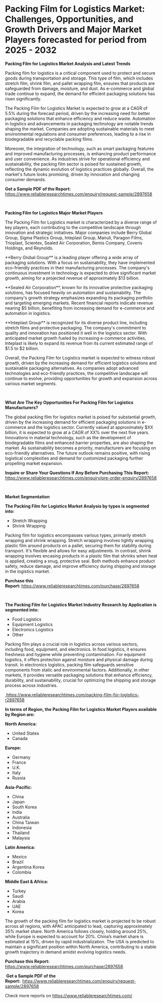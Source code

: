 <p><h1>Packing Film for Logistics Market: Challenges, Opportunities, and Growth Drivers and Major Market Players forecasted for period from 2025 - 2032</h1></p><p><strong>Packing Film for Logistics Market Analysis and Latest Trends</strong></p>
<p><p>Packing film for logistics is a critical component used to protect and secure goods during transportation and storage. This type of film, which includes stretch film, shrink film, and pallet wrapping film, ensures that products are safeguarded from damage, moisture, and dust. As e-commerce and global trade continue to expand, the demand for efficient packaging solutions has risen significantly.</p><p>The Packing Film for Logistics Market is expected to grow at a CAGR of 5.5% during the forecast period, driven by the increasing need for better packaging solutions that enhance efficiency and reduce waste. Automation in logistics and advancements in packaging technology are notable trends shaping the market. Companies are adopting sustainable materials to meet environmental regulations and consumer preferences, leading to a rise in biodegradable and recyclable packing films.</p><p>Moreover, the integration of technology, such as smart packaging features and improved manufacturing processes, is enhancing product performance and user convenience. As industries strive for operational efficiency and sustainability, the packing film sector is poised for sustained growth, reflecting the dynamic evolution of logistics practices globally. Overall, the market's future looks promising, driven by innovation and changing consumer demands.</p></p>
<p><strong>Get a Sample PDF of the Report:&nbsp;</strong> <a href="https://www.reliableresearchtimes.com/enquiry/request-sample/2897658?utm_campaign=2454&utm_medium=2&utm_source=Github&utm_content=ia&utm_term=15032025&utm_id=packing-film-for-logistics">https://www.reliableresearchtimes.com/enquiry/request-sample/2897658</a></p>
<p>&nbsp;</p>
<p><strong>Packing Film for Logistics Major Market Players</strong></p>
<p><p>The Packing Film for Logistics market is characterized by a diverse range of key players, each contributing to the competitive landscape through innovation and strategic initiatives. Major companies include Berry Global Group, Sigma Plastics Group, Inteplast Group, Manuli, Paragon Films, Trioplast, Scientex, Sealed Air Corporation, Bemis Company, Coveris Holdings, and Reynolds.</p><p>**Berry Global Group** is a leading player offering a wide array of packaging solutions. With a focus on sustainability, they have implemented eco-friendly practices in their manufacturing processes. The company's continuous investment in technology is expected to drive significant market growth, aiming for a projected revenue of approximately $13 billion.</p><p>**Sealed Air Corporation**, known for its innovative protective packaging solutions, has focused heavily on automation and sustainability. The company's growth strategy emphasizes expanding its packaging portfolio and targeting emerging markets. Recent financial reports indicate revenue nearing $5 billion, benefiting from increasing demand for e-commerce and automation in logistics.</p><p>**Inteplast Group** is recognized for its diverse product line, including stretch films and protective packaging. The company's commitment to quality and innovation has positioned it well in the logistics sector. With anticipated market growth fueled by increasing e-commerce activities, Inteplast is likely to expand its revenue from its current estimated range of $1.5 to $2 billion.</p><p>Overall, the Packing Film for Logistics market is expected to witness robust growth, driven by the increasing demand for efficient logistics solutions and sustainable packaging alternatives. As companies adopt advanced technologies and eco-friendly practices, the competitive landscape will continue to evolve, providing opportunities for growth and expansion across various market segments.</p></p>
<p>&nbsp;</p>
<p><strong>What Are The Key Opportunities For Packing Film for Logistics Manufacturers?</strong></p>
<p><p>The global packing film for logistics market is poised for substantial growth, driven by the increasing demand for efficient packaging solutions in e-commerce and the logistics sector. Currently valued at approximately $XX billion, it is expected to grow at a CAGR of XX% over the next five years. Innovations in material technology, such as the development of biodegradable films and enhanced barrier properties, are also shaping the market. As sustainability becomes a priority, manufacturers are focusing on eco-friendly alternatives. The future outlook remains positive, with rising logistical complexities and demand for customized packaging further propelling market expansion.</p></p>
<p><strong>Inquire or Share Your Questions If Any Before Purchasing This Report:</strong> <a href="https://www.reliableresearchtimes.com/enquiry/pre-order-enquiry/2897658?utm_campaign=2454&utm_medium=2&utm_source=Github&utm_content=ia&utm_term=15032025&utm_id=packing-film-for-logistics">https://www.reliableresearchtimes.com/enquiry/pre-order-enquiry/2897658</a></p>
<p>&nbsp;</p>
<p><strong>Market Segmentation</strong></p>
<p><strong>The Packing Film for Logistics Market Analysis by types is segmented into:</strong></p>
<p><ul><li>Stretch Wrapping</li><li>Shrink Wrapping</li></ul></p>
<p><p>Packing film for logistics encompasses various types, primarily stretch wrapping and shrink wrapping. Stretch wrapping involves tightly wrapping plastic film around products on a pallet, securing them for stability during transport. It's flexible and allows for easy adjustments. In contrast, shrink wrapping involves encasing products in a plastic film that shrinks when heat is applied, creating a snug, protective seal. Both methods enhance product safety, reduce damage, and improve efficiency during shipping and storage in the logistics market.</p></p>
<p><strong>Purchase this Report:&nbsp;</strong><a href="https://www.reliableresearchtimes.com/purchase/2897658?utm_campaign=2454&utm_medium=2&utm_source=Github&utm_content=ia&utm_term=15032025&utm_id=packing-film-for-logistics">https://www.reliableresearchtimes.com/purchase/2897658</a></p>
<p>&nbsp;</p>
<p><strong>The Packing Film for Logistics Market Industry Research by Application is segmented into:</strong></p>
<p><ul><li>Food Logistics</li><li>Equipment Logistics</li><li>Electronics Logistics</li><li>Other</li></ul></p>
<p><p>Packing film plays a crucial role in logistics across various sectors, including food, equipment, and electronics. In food logistics, it ensures freshness and hygiene while preventing contamination. For equipment logistics, it offers protection against moisture and physical damage during transit. In electronics logistics, packing film safeguards sensitive components from static and environmental factors. Additionally, in other markets, it provides versatile packaging solutions that enhance efficiency, durability, and sustainability, crucial for optimizing the shipping and storage process across industries.</p></p>
<p><a href="https://www.reliableresearchtimes.com/packing-film-for-logistics-r2897658?utm_campaign=2454&utm_medium=2&utm_source=Github&utm_content=ia&utm_term=15032025&utm_id=packing-film-for-logistics">&nbsp;https://www.reliableresearchtimes.com/packing-film-for-logistics-r2897658</a></p>
<p><strong>In terms of Region, the Packing Film for Logistics Market Players available by Region are:</strong></p>
<p>
    <p> <strong> North America: </strong>
        <ul>
            <li>United States</li>
            <li>Canada</li>
        </ul>
        </p> 
    <p> <strong> Europe: </strong>
        <ul>
            <li>Germany</li>
            <li>France</li>
            <li>U.K.</li>
            <li>Italy</li>
            <li>Russia</li>
        </ul>
        </p> 
    <p> <strong> Asia-Pacific: </strong>
        <ul>
            <li>China</li>
            <li>Japan</li>
            <li>South Korea</li>
            <li>India</li>
            <li>Australia</li>
            <li>China Taiwan</li>
            <li>Indonesia</li>
            <li>Thailand</li>
            <li>Malaysia</li>
        </ul>
        </p> 
    <p> <strong> Latin America: </strong>
        <ul>
            <li>Mexico</li>
            <li>Brazil</li>
            <li>Argentina Korea</li>
            <li>Colombia</li>
        </ul>
        </p> 
    <p> <strong> Middle East & Africa: </strong>
        <ul>
            <li>Turkey</li>
            <li>Saudi</li>
            <li>Arabia</li>
            <li>UAE</li>
            <li>Korea</li>
        </ul>
    </p>
    </p>
<p><p>The growth of the packing film for logistics market is projected to be robust across all regions, with APAC anticipated to lead, capturing approximately 35% market share. North America follows closely, holding around 25%, while Europe is expected to account for 20%. China’s market share is estimated at 15%, driven by rapid industrialization. The USA is predicted to maintain a significant position within North America, contributing to a stable growth trajectory in demand amidst evolving logistics needs.</p></p>
<p><strong>Purchase this Report: </strong><a href="https://www.reliableresearchtimes.com/purchase/2897658?utm_campaign=2454&utm_medium=2&utm_source=Github&utm_content=ia&utm_term=15032025&utm_id=packing-film-for-logistics">https://www.reliableresearchtimes.com/purchase/2897658</a></p>
<p>&nbsp;<strong>Get a Sample PDF of the Report:&nbsp;&nbsp;</strong><a href="https://www.reliableresearchtimes.com/enquiry/request-sample/2897658?utm_campaign=2454&utm_medium=2&utm_source=Github&utm_content=ia&utm_term=15032025&utm_id=packing-film-for-logistics">https://www.reliableresearchtimes.com/enquiry/request-sample/2897658</a></p>
<p><strong></strong></p>
<p>Check more reports on <a href="https://www.reliableresearchtimes.com/?utm_campaign=2454&utm_medium=2&utm_source=Github&utm_content=ia&utm_term=15032025&utm_id=packing-film-for-logistics">https://www.reliableresearchtimes.com/</a></p>